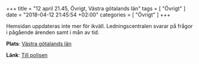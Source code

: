 +++
title = "12 april 21.45, Övrigt, Västra götalands län"
tags = [
  "Övrigt"
]
date = "2018-04-12 21:45:54 +02:00"
categories = [
    "Övrigt"
]
+++

Hemsidan uppdateras inte mer för ikväll. Ledningscentralen svarar på frågor i pågående ärenden samt i mån av tid.

**Plats**: [Västra götalands län](http://www.google.com/maps/place/58.252793,13.059643)

**Länk**: [Till polisen](https://polisen.se/aktuellt/handelser/2018/april/12/12-april-21.45-ovrigt-vastra-gotalands-lan/)